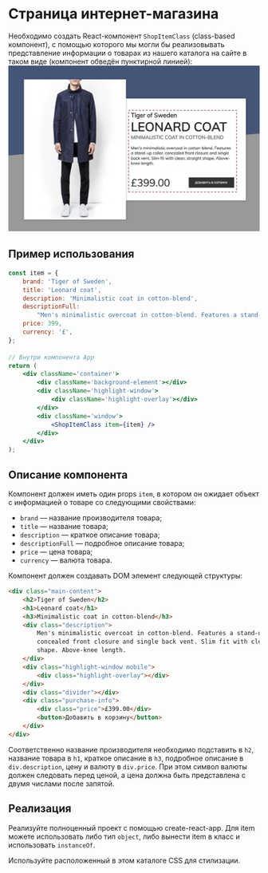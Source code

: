 # Страница интернет-магазина

Необходимо создать React-компонент `ShopItemClass` (class-based компонент), с помощью которого мы могли бы реализовывать представление информации о товарах из нашего каталога на сайте в таком виде (компонент обведён пунктирной линией):
![Внешний вид страницы после реализации компонента](./res/preview.png)

## Пример использования

```jsx
const item = {
	brand: 'Tiger of Sweden',
	title: 'Leonard coat',
	description: 'Minimalistic coat in cotton-blend',
	descriptionFull:
		"Men's minimalistic overcoat in cotton-blend. Features a stand-up collar, concealed front closure and single back vent. Slim fit with clean, straight shape. Above-knee length.",
	price: 399,
	currency: '£',
};

// Внутри компонента App
return (
	<div className='container'>
		<div className='background-element'></div>
		<div className='highlight-window'>
			<div className='highlight-overlay'></div>
		</div>
		<div className='window'>
			<ShopItemClass item={item} />
		</div>
	</div>
);
```

## Описание компонента

Компонент должен иметь один props `item`, в котором он ожидает объект с информацией о товаре со следующими свойствами:

- `brand` — название производителя товара;
- `title` — название товара;
- `description` — краткое описание товара;
- `descriptionFull` — подробное описание товара;
- `price` — цена товара;
- `currency` — валюта товара.

Компонент должен создавать DOM элемент следующей структуры:

```html
<div class="main-content">
	<h2>Tiger of Sweden</h2>
	<h1>Leonard coat</h1>
	<h3>Minimalistic coat in cotton-blend</h3>
	<div class="description">
		Men's minimalistic overcoat in cotton-blend. Features a stand-up collar,
		concealed front closure and single back vent. Slim fit with clean, straight
		shape. Above-knee length.
	</div>
	<div class="highlight-window mobile">
		<div class="highlight-overlay"></div>
	</div>
	<div class="divider"></div>
	<div class="purchase-info">
		<div class="price">£399.00</div>
		<button>Добавить в корзину</button>
	</div>
</div>
```

Соответственно название производителя необходимо подставить в `h2`, название товара в `h1`, краткое описание в `h3`, подробное описание в `div.description`, цену и валюту в `div.price`. При этом символ валюты должен следовать перед ценой, а цена должна быть представлена с двумя числами после запятой.

## Реализация

Реализуйте полноценный проект с помощью create-react-app. Для item можете использовать либо тип `object`, либо вынести item в класс и использовать `instanceOf`.

Используйте расположенный в этом каталоге CSS для стилизации.
